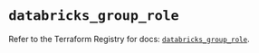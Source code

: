 # `databricks_group_role`

Refer to the Terraform Registry for docs: [`databricks_group_role`](https://registry.terraform.io/providers/databricks/databricks/1.46.0/docs/resources/group_role).
